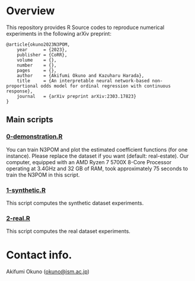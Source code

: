 # Overview
This repository provides R Source codes to reproduce numerical experiments in the following arXiv preprint:

```
@article{okuno2023N3POM,
    year      = {2023},
    publisher = {CoRR},
    volume    = {},
    number    = {},
    pages     = {},
    author    = {Akifumi Okuno and Kazuharu Harada},
    title     = {An interpretable neural network-based non-proportional odds model for ordinal regression with continuous response},
    journal   = {arXiv preprint arXiv:2303.17823}
}
```

## Main scripts
### <a href="https://github.com/oknakfm/N3POM/blob/main/0-demonstration.R">0-demonstration.R</a>
You can train N3POM and plot the estimated coefficient functions (for one instance). Please replace the dataset if you want (default: real-estate). 
Our computer, equipped with an AMD Ryzen 7 5700X 8-Core Processor operating at 3.4GHz and 32 GB of RAM, took approximately 75 seconds to train the N3POM in this script.

### <a href="https://github.com/oknakfm/N3POM/blob/main/1-synthetic.R">1-synthetic.R</a>
This script computes the synthetic dataset experiments.

### <a href="https://github.com/oknakfm/N3POM/blob/main/2-real.R">2-real.R</a>
This script computes the real dataset experiments.

# Contact info.
Akifumi Okuno (okuno@ism.ac.jp)

